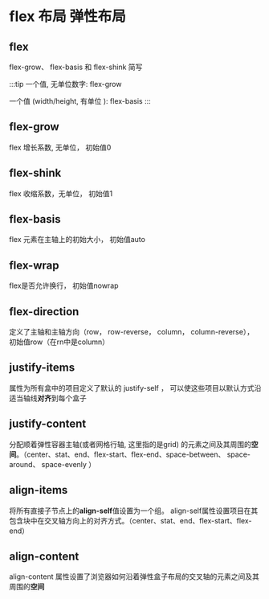 # flex 布局 弹性布局

## flex

flex-grow、 flex-basis 和 flex-shink 简写

:::tip
一个值, 无单位数字: flex-grow

一个值 (width/height, 有单位 ): flex-basis
:::

## flex-grow

 flex 增长系数, 无单位， 初始值0

## flex-shink

flex 收缩系数，无单位， 初始值1

## flex-basis

flex 元素在主轴上的初始大小， 初始值auto

## flex-wrap

flex是否允许换行， 初始值nowrap

## flex-direction

定义了主轴和主轴方向（row， row-reverse， column， column-reverse）， 初始值row（在rn中是column）

## justify-items

属性为所有盒中的项目定义了默认的 justify-self ， 可以使这些项目以默认方式沿适当轴线**对齐**到每个盒子

## justify-content

分配顺着弹性容器主轴(或者网格行轴, 这里指的是grid) 的元素之间及其周围的**空间**。（center、stat、end、flex-start、flex-end、space-between、 space-around、 space-evenly ）

## align-items

将所有直接子节点上的**align-self**值设置为一个组。 align-self属性设置项目在其包含块中在交叉轴方向上的对齐方式。（center、stat、end、flex-start、flex-end）

## align-content

align-content 属性设置了浏览器如何沿着弹性盒子布局的交叉轴的元素之间及其周围的**空间**
